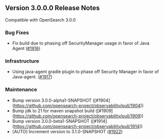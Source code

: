 ## Version 3.0.0.0 Release Notes

Compatible with OpenSearch 3.0.0

### Bug Fixes

- Fix build due to phasing off SecurityManager usage in favor of Java Agent ([#1916](https://github.com/opensearch-project/observability/pull/1916))

### Infrastructure

- Using java-agent gradle plugin to phase off Security Manager in favor of Java-agent. ([#1917](https://github.com/opensearch-project/observability/pull/1917))

### Maintenance

- Bump version 3.0.0-alpha1-SNAPSHOT ([#1904] (https://github.com/opensearch-project/observability/pull/1904))
- Bump jdk to 21 for maven snapshot build ([#1909] (https://github.com/opensearch-project/observability/pull/1909))
- Bump version 3.0.0-beta1-SNAPSHOT ([#1914] (https://github.com/opensearch-project/observability/pull/1914))
- [AUTO] Increment version to 3.1.0-SNAPSHOT ([#1922](https://github.com/opensearch-project/observability/pull/1922))
